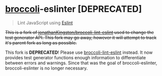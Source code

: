 # [broccoli](https://github.com/joliss/broccoli)-eslinter [DEPRECATED]

> Lint JavaScript using [Eslint](http://eslint.org/)

~~This is a fork of [jonathanKingston/broccoli-lint-eslint](https://github.com/jonathanKingston/broccoli-lint-eslint) used to change the test generator API. This fork may go away, however it will attempt to track it's parent fork as long as possible.~~

This fork is **DEPRECATED**! Please use [broccoli-lint-eslint](https://github.com/jonathanKingston/broccoli-lint-eslint) instead. It now provides test generator functions enough information to differentiate between errors and warnings. Since that was the goal of broccoli-eslinter, broccoli-eslinter is no longer necessary.
